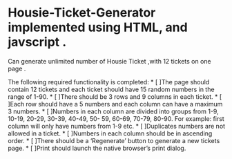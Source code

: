 # Housie-Ticket-Generator implemented using HTML, and javscript .
Can generate unlimited number of Housie Ticket ,with 12 tickets on one page .

The following required functionality is completed:
	* [ ]The page should contain 12 tickets and each ticket should have 15 random numbers in the 		range of 1-90.
	* [ ]There should be 3 rows and 9 columns in each ticket.
	* [ ]Each row should have a 5 numbers and each column can have a maximum 3 numbers. 
	* [ ]Numbers in each column are divided into groups from 1-9, 10-19, 20-29, 30-39, 40-49, 50-		  59, 60-69, 70-79, 80-90. For example: first column will only have numbers from 1-9 etc.
	* [ ]Duplicates numbers are not allowed in a ticket.
	* [ ]Numbers in each column should be in ascending order.
	* [ ]There should be a ‘Regenerate’ button to generate a new tickets page.
	* [ ]Print should launch the native browser’s print dialog.



